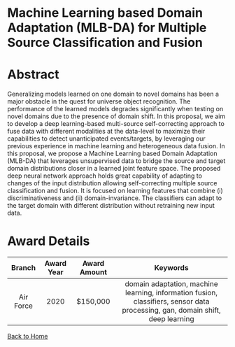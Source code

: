 
Machine Learning based Domain Adaptation (MLB-DA) for Multiple Source Classification and Fusion
===============================================================================================

# Abstract


Generalizing models learned on one domain to novel domains has been a major obstacle in the quest for universe object recognition. The performance of the learned models degrades significantly when testing on novel domains due to the presence of domain shift. In this proposal, we aim to develop a deep learning-based multi-source self-correcting approach to fuse data with different modalities at the data-level to maximize their capabilities to detect unanticipated events/targets, by leveraging our previous experience in machine learning and heterogeneous data fusion. In this proposal, we propose a Machine Learning based Domain Adaptation (MLB-DA) that leverages unsupervised data to bridge the source and target domain distributions closer in a learned joint feature space. The proposed deep neural network approach holds great capability of adapting to changes of the input distribution allowing self-correcting multiple source classification and fusion. It is focused on learning features that combine (i) discriminativeness and (ii) domain-invariance. The classifiers can adapt to the target domain with different distribution without retraining new input data.  

# Award Details

|Branch|Award Year|Award Amount|Keywords|
| :---: | :---: | :---: | :---: |
|Air Force|2020|$150,000|domain adaptation, machine learning, information fusion, classifiers, sensor data processing, gan, domain shift, deep learning|
  
  


[Back to Home](https://github.com/chrischow/dod_sbir_awards#1587)